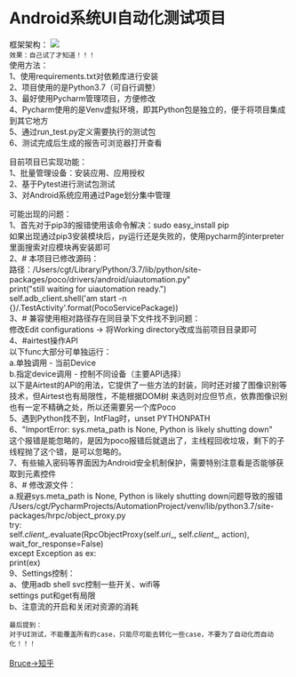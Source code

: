 Android系统UI自动化测试项目
=
框架架构：
![](https://pic1.zhimg.com/80/v2-259b92e129cdbdd95c38e38b1b480cec_1440w.jpg)
<br>`效果：自己试了才知道！！！`<br> 
使用方法：<br> 
1、使用requirements.txt对依赖库进行安装<br> 
2、项目使用的是Python3.7（可自行调整）<br> 
3、最好使用Pycharm管理项目，方便修改<br> 
4、Pycharm使用的是Venv虚拟环境，即其Python包是独立的，便于将项目集成到其它地方<br> 
5、通过run_test.py定义需要执行的测试包<br> 
6、测试完成后生成的报告可浏览器打开查看<br> 

目前项目已实现功能：<br> 
1、批量管理设备：安装应用、应用授权<br> 
2、基于Pytest进行测试包测试<br> 
3、对Android系统应用通过Page划分集中管理<br> 

可能出现的问题：<br> 
1、首先对于pip3的报错使用该命令解决：sudo easy_install pip<br> 
如果出现通过pip3安装模块后，py运行还是失败的，使用pycharm的interpreter里面搜索对应模块再安装即可<br> 
2、# 本项目已修改源码：<br> 
路径：/Users/cgt/Library/Python/3.7/lib/python/site-packages/poco/drivers/android/uiautomation.py"<br> 
print("still waiting for uiautomation ready.")<br> 
self.adb_client.shell('am start -n {}/.TestActivity'.format(PocoServicePackage))<br> 
3、# 兼容使用相对路径存在同目录下文件找不到问题：<br> 
修改Edit configurations -> 将Working directory改成当前项目目录即可<br> 
4、#airtest操作API<br> 
以下func大部分可单独运行：<br> 
a.单独调用 - 当前Device<br> 
b.指定device调用 - 控制不同设备（主要API选择）<br> 
以下是Airtest的API的用法，它提供了一些方法的封装，同时还对接了图像识别等技术，但Airtest也有局限性，不能根据DOM树
来选则对应但节点，依靠图像识别也有一定不精确之处，所以还需要另一个库Poco<br> 
5、遇到Python找不到，IntFlag时，unset PYTHONPATH<br> 
6、"ImportError: sys.meta_path is None, Python is likely shutting down"<br> 
这个报错是能忽略的，是因为poco报错后就退出了，主线程回收垃圾，剩下的子线程抛了这个错，是可以忽略的。<br> 
7、有些输入密码等界面因为Android安全机制保护，需要特别注意看是否能够获取到元素控件<br> 
8、# 修改源文件：<br> 
a.规避sys.meta_path is None, Python is likely shutting down问题导致的报错<br> 
/Users/cgt/PycharmProjects/AutomationProject/venv/lib/python3.7/site-packages/hrpc/object_proxy.py<br> 
try:<br> 
    self._client__.evaluate(RpcObjectProxy(self._uri__, self._client__, action), wait_for_response=False)<br> 
except Exception as ex:<br> 
    print(ex)<br> 
9、Settings控制：<br> 
a、使用adb shell svc控制一些开关、wifi等<br> 
settings put和get有局限<br> 
b、注意流的开启和关闭对资源的消耗<br> 

`最后提到：`<br> 
`对于UI测试，不能覆盖所有的case，只能尽可能去转化一些case，不要为了自动化而自动化！！！`<br> 
<br>
[Bruce->知乎](https://zhuanlan.zhihu.com/p/356127011)


